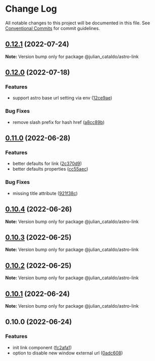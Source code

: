 # Change Log

All notable changes to this project will be documented in this file.
See [Conventional Commits](https://conventionalcommits.org) for commit guidelines.

## [0.12.1](https://github.com/JulianCataldo/web-garden/compare/@julian_cataldo/astro-link@0.12.0...@julian_cataldo/astro-link@0.12.1) (2022-07-24)

**Note:** Version bump only for package @julian_cataldo/astro-link





## [0.12.0](https://github.com/JulianCataldo/web-garden/compare/@julian_cataldo/astro-link@0.11.0...@julian_cataldo/astro-link@0.12.0) (2022-07-18)

### Features

- support astro base url setting via env ([12ce9ae](https://github.com/JulianCataldo/web-garden/commit/12ce9ae07253eafe90ed06ca57e090ad1e1d8ee4))

### Bug Fixes

- remove slash prefix for hash href ([a8cc89b](https://github.com/JulianCataldo/web-garden/commit/a8cc89bf26a3640095829089cba65b29d363a4b5))

## [0.11.0](https://github.com/JulianCataldo/web-garden/compare/@julian_cataldo/astro-link@0.10.4...@julian_cataldo/astro-link@0.11.0) (2022-06-28)

### Features

- better defaults for link ([2c370d9](https://github.com/JulianCataldo/web-garden/commit/2c370d944ce577e5480a07108e81a078bc3200b5))
- better defaults properties ([cc55aec](https://github.com/JulianCataldo/web-garden/commit/cc55aecd0ea8051ab268c391cb5a28372d7ca896))

### Bug Fixes

- missing title attribute ([921f38c](https://github.com/JulianCataldo/web-garden/commit/921f38c88f7e41695ff0a6ba6f25cbe29103205c))

## [0.10.4](https://github.com/JulianCataldo/web-garden/compare/@julian_cataldo/astro-link@0.10.3...@julian_cataldo/astro-link@0.10.4) (2022-06-26)

**Note:** Version bump only for package @julian_cataldo/astro-link

## [0.10.3](https://github.com/JulianCataldo/web-garden/compare/@julian_cataldo/astro-link@0.10.2...@julian_cataldo/astro-link@0.10.3) (2022-06-25)

**Note:** Version bump only for package @julian_cataldo/astro-link

## [0.10.2](https://github.com/JulianCataldo/web-garden/compare/@julian_cataldo/astro-link@0.10.1...@julian_cataldo/astro-link@0.10.2) (2022-06-25)

**Note:** Version bump only for package @julian_cataldo/astro-link

## [0.10.1](https://github.com/JulianCataldo/web-garden/compare/@julian_cataldo/astro-link@0.10.0...@julian_cataldo/astro-link@0.10.1) (2022-06-24)

**Note:** Version bump only for package @julian_cataldo/astro-link

## 0.10.0 (2022-06-24)

### Features

- init link component ([fc2afa1](https://github.com/JulianCataldo/web-garden/commit/fc2afa191cd34450df1f47812339c0a5b51915f0))
- option to disable new window external url ([0adc608](https://github.com/JulianCataldo/web-garden/commit/0adc6088d5dc983aa8fb92f8e61bbb7f8a2c58c1))
